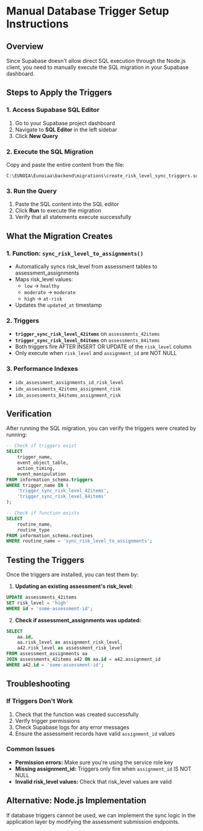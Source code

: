 # Manual Database Trigger Setup Instructions

## Overview
Since Supabase doesn't allow direct SQL execution through the Node.js client, you need to manually execute the SQL migration in your Supabase dashboard.

## Steps to Apply the Triggers

### 1. Access Supabase SQL Editor
1. Go to your Supabase project dashboard
2. Navigate to **SQL Editor** in the left sidebar
3. Click **New Query**

### 2. Execute the SQL Migration
Copy and paste the entire content from the file:
```
C:\EUNOIA\Eunoiaa\backend\migrations\create_risk_level_sync_triggers.sql
```

### 3. Run the Query
1. Paste the SQL content into the SQL editor
2. Click **Run** to execute the migration
3. Verify that all statements execute successfully

## What the Migration Creates

### 1. Function: `sync_risk_level_to_assignments()`
- Automatically syncs risk_level from assessment tables to assessment_assignments
- Maps risk_level values:
  - `low` → `healthy`
  - `moderate` → `moderate`
  - `high` → `at-risk`
- Updates the `updated_at` timestamp

### 2. Triggers
- **`trigger_sync_risk_level_42items`** on `assessments_42items`
- **`trigger_sync_risk_level_84items`** on `assessments_84items`
- Both triggers fire AFTER INSERT OR UPDATE of the `risk_level` column
- Only execute when `risk_level` and `assignment_id` are NOT NULL

### 3. Performance Indexes
- `idx_assessment_assignments_id_risk_level`
- `idx_assessments_42items_assignment_risk`
- `idx_assessments_84items_assignment_risk`

## Verification

After running the SQL migration, you can verify the triggers were created by running:

```sql
-- Check if triggers exist
SELECT 
    trigger_name, 
    event_object_table, 
    action_timing, 
    event_manipulation
FROM information_schema.triggers 
WHERE trigger_name IN (
    'trigger_sync_risk_level_42items', 
    'trigger_sync_risk_level_84items'
);

-- Check if function exists
SELECT 
    routine_name, 
    routine_type
FROM information_schema.routines 
WHERE routine_name = 'sync_risk_level_to_assignments';
```

## Testing the Triggers

Once the triggers are installed, you can test them by:

1. **Updating an existing assessment's risk_level:**
```sql
UPDATE assessments_42items 
SET risk_level = 'high' 
WHERE id = 'some-assessment-id';
```

2. **Check if assessment_assignments was updated:**
```sql
SELECT 
    aa.id,
    aa.risk_level as assignment_risk_level,
    a42.risk_level as assessment_risk_level
FROM assessment_assignments aa
JOIN assessments_42items a42 ON aa.id = a42.assignment_id
WHERE a42.id = 'some-assessment-id';
```

## Troubleshooting

### If Triggers Don't Work
1. Check that the function was created successfully
2. Verify trigger permissions
3. Check Supabase logs for any error messages
4. Ensure the assessment records have valid `assignment_id` values

### Common Issues
- **Permission errors:** Make sure you're using the service role key
- **Missing assignment_id:** Triggers only fire when `assignment_id` IS NOT NULL
- **Invalid risk_level values:** Check that risk_level values are valid

## Alternative: Node.js Implementation

If database triggers cannot be used, we can implement the sync logic in the application layer by modifying the assessment submission endpoints.